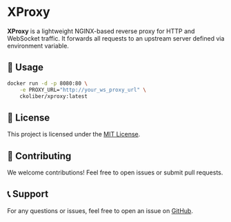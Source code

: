 # XProxy

**XProxy** is a lightweight NGINX-based reverse proxy for HTTP and WebSocket traffic. It forwards all requests to an upstream server defined via environment variable.

## 🔧 Usage

```bash
docker run -d -p 8080:80 \
    -e PROXY_URL="http://your_ws_proxy_url" \
    ckoliber/xproxy:latest
```

## 📄 License

This project is licensed under the [MIT License](LICENSE.md).

## 🙌 Contributing

We welcome contributions! Feel free to open issues or submit pull requests.

## 📞 Support

For any questions or issues, feel free to open an issue on [GitHub](https://github.com/ckoliber/envcontainer).

